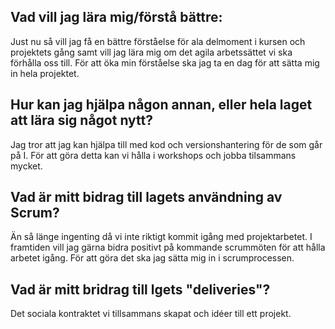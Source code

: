 ## Vad vill jag lära mig/förstå bättre:
Just nu så vill jag få en bättre förståelse för ala delmoment i kursen och projektets gång samt vill jag lära mig om det agila arbetssättet vi ska förhålla oss till. För att öka min förståelse ska jag ta en dag för att sätta mig in hela projektet.

## Hur kan jag hjälpa någon annan, eller hela laget att lära sig något nytt?
Jag tror att jag kan hjälpa till med kod och versionshantering för de som går på I. För att göra detta kan vi hålla i workshops och jobba tilsammans mycket.

## Vad är mitt bidrag till lagets användning av Scrum?
Än så länge ingenting då vi inte riktigt kommit igång med projektarbetet. I framtiden vill jag gärna bidra positivt på kommande scrummöten för att hålla arbetet igång. För att göra det ska jag sätta mig in i scrumprocessen.

## Vad är mitt bridrag till lgets "deliveries"?
Det sociala kontraktet vi tillsammans skapat och idéer till ett projekt.
